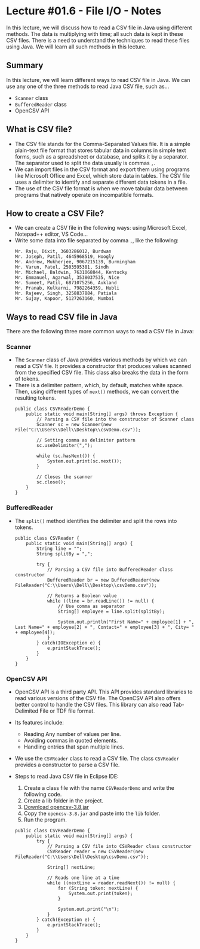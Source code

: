 # Lecture #01.6 - File I/O - Notes

In this lecture, we will discuss how to read a CSV file in Java using different methods. The data is multiplying with time; all such data is kept in these CSV files. There is a need to understand the techniques to read these files using Java. We will learn all such methods in this lecture. 

## Summary
In this lecture, we will learn different ways to read CSV file in Java. We can use any one of the three methods to read Java CSV file, such as...

* `Scanner` class
* `BufferedReader` class
* OpenCSV API

## What is CSV file?
* The CSV file stands for the Comma-Separated Values file. It is a simple plain-text file format that stores tabular data in columns in simple text forms, such as a spreadsheet or database, and splits it by a separator. The separator used to split the data usually is commas `,`.
* We can import files in the CSV format and export them using programs like Microsoft Office and Excel, which store data in tables. The CSV file uses a delimiter to identify and separate different data tokens in a file.
* The use of the CSV file format is when we move tabular data between programs that natively operate on incompatible formats.

## How to create a CSV File?
* We can create a CSV file in the following ways: using Microsoft Excel, Notepad++ editor, VS Code...
* Write some data into file separated by comma `,`, like the following:
    ```
    Mr. Raju, Dixit, 3603286012, Burdwan
    Mr. Joseph, Patil, 4645968519, Hoogly
    Mr. Andrew, Mukherjee, 9067215139, Burmingham
    Mr. Varun, Patel, 2503595381, Sindh
    Mr. Michael, Baldwin, 7631068844, Kentucky
    Mr. Emmanuel, Agarwal, 3538037535, Nice
    Mr. Sumeet, Patil, 6871075256, Aukland
    Mr. Pranab, Kulkarni, 7982264359, Hubli
    Mr. Rajeev, Singh, 3258837884, Patiala
    Mr. Sujay, Kapoor, 5127263160, Mumbai
    ```

## Ways to read CSV file in Java

There are the following three more common ways to read a CSV file in Java:

### Scanner
* The `Scanner` class of Java provides various methods by which we can read a CSV file. It provides a constructor that produces values scanned from the specified CSV file. This class also breaks the data in the form of tokens.
*  There is a delimiter pattern, which, by default, matches white space. Then, using different types of `next()` methods, we can convert the resulting tokens.
    ```
    public class CSVReaderDemo {
        public static void main(String[] args) throws Exception {
            // Parsing a CSV file into the constructor of Scanner class
            Scanner sc = new Scanner(new File("C:\\Users\\Dell\\Desktop\\csvDemo.csv"));
            
            // Setting comma as delimiter pattern
            sc.useDelimiter(",");
            
            while (sc.hasNext()) {
                System.out.print(sc.next());
            }
            
            // Closes the scanner
            sc.close();
        }
    }
    ```

### BufferedReader
* The `split()` method identifies the delimiter and split the rows into tokens.
    ```
    public class CSVReader {
        public static void main(String[] args) {
            String line = "";
            String splitBy = ",";
            
            try {
                // Parsing a CSV file into BufferedReader class constructor  
                BufferedReader br = new BufferedReader(new FileReader("C:\\Users\\Dell\\Desktop\\csvDemo.csv"));
                
                // Returns a Boolean value
                while ((line = br.readLine()) != null) {
                    // Use comma as separator
                    String[] employee = line.split(splitBy);
                    
                    System.out.println("First Name=" + employee[1] + ", Last Name=" + employee[2] + ", Contact=" + employee[3] + ", City= " + employee[4]);
                }
            } catch(IOException e) {
                e.printStackTrace();
            }
        }
    }
    ```

### OpenCSV API
* OpenCSV API is a third party API. This API provides standard libraries to read various versions of the CSV file. The OpenCSV API also offers better control to handle the CSV files. This library can also read Tab-Delimited File or TDF file format.
* Its features include:
    * Reading Any number of values per line.
    * Avoiding commas in quoted elements.
    * Handling entries that span multiple lines.
* We use the `CSVReader` class to read a CSV file. The class `CSVReader` provides a constructor to parse a CSV file.
* Steps to read Java CSV file in Eclipse IDE:
    1. Create a class file with the name `CSVReaderDemo` and write the following code.
    2. Create a lib folder in the project.
    3. [Download opencsv-3.8.jar](https://repo1.maven.org/maven2/com/opencsv/opencsv/3.8/opencsv-3.8.jar)
    4. Copy the `opencsv-3.8.jar` and paste into the `lib` folder.
    5. Run the program.

    ```
    public class CSVReaderDemo {
        public static void main(String[] args) {
            try {
                // Parsing a CSV file into CSVReader class constructor  
                CSVReader reader = new CSVReader(new FileReader("C:\\Users\Dell\Desktop\csvDemo.csv"));
                
                String[] nextLine;

                // Reads one line at a time  
                while ((nextLine = reader.readNext()) != null) {
                    for (String token: nextLine) {
                        System.out.print(token);
                    }

                    System.out.print("\n");
                }
            } catch(Exception e) {
                e.printStackTrace();
            }
        }
    }
    ```